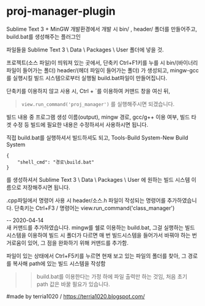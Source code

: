 # proj-manager-plugin
Sublime Text 3 + MinGW 개발환경에서 개발 시 bin/ , header/ 폴더를 만들어주고, build.bat를 생성해주는 플러그인

파일들을 Sublime Text 3 \ Data \ Packages \ User 폴더에 넣을 것.

프로젝트(소스 파일)이 띄워져 있는 곳에서, 단축키 Ctrl+F1키를 누를 시
bin/(바이너리 파일이 들어가는 폴더)
header/(헤더 파일이 들어가는 폴더)
가 생성되고, mingw-gcc를 실행시킬 빌드 시스템으로부터 실행될 build.bat파일이 만들어집니다.

단축키를 이용하지 않고 사용 시, Ctrl + `를 이용하여 커맨드 창을 여신 뒤,
> ```view.run_command('proj_manager')```
를 실행해주시면 되겠습니다.

빌드 내용 중 프로그램 생성 이름(output), mingw 경로, gcc/g++ 이용 여부, 빌드 타겟 수정 등
빌드에 필요한 내용은 수정하셔서 사용하시면 됩니다.


직접 build.bat를 실행하셔서 빌드하셔도 되고,
Tools-Build System-New Build System
```
{
	"shell_cmd": "경로\build.bat"
}
```

를 생성하셔서 Sublime Text 3 \ Data \ Packages \ User 에 원하는 빌드 시스템 이름으로 저장해주시면 됩니다.

.cpp파일에서 명령어 사용 시 header/소스.h 파일이 작성되는 명령어를 추가하였습니다.
단축키는 Ctrl+F3 / 명령어는 view.run_command('class_manager')

--
2020-04-14<br>
새 커맨드를 추가하였습니다.
mingw를 쉘로 이용하는 build.bat, 그걸 실행하는 빌드 시스템을 이용하여 빌드 시 폴더가 다르면 매 번 빌드시스템을 들어가서 바꿔야 하는 번거로움이 있어, 그 점을 완화하기 위해 커맨드를 추가함.

파일이 있는 상태에서 Ctrl+F5키를 누르면 현재 보고 있는 파일의 폴더를 찾아, 그 경로를 복사해 path에 있는 빌드 시스템을 작성함
>> build.bat를 이용한다는 가정 하에 파일 출력만 하는 것임, 처음 초기 path 값은 바꿀 필요가 있습니다.

#made by terria1020 / https://terria1020.blogspot.com/
